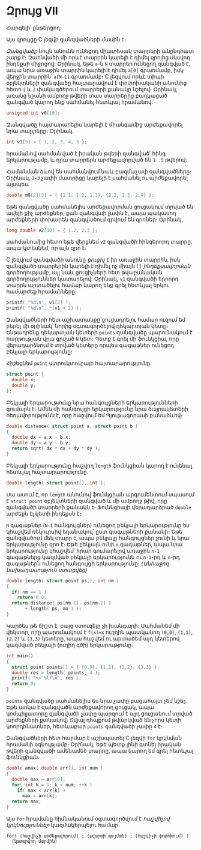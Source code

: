 # Զրույց VII

Հարգելի՛ ընթերցող։

Այս զրույցը C լեզվի զանգվածների մասին է։

*Զանգվածը* նույն անունն ունեցող միատեսակ տարրերի անընդհատ շարք է։ Զահնվածի մի որևէ տարրին կարելի է դիմել զրոյից սկսվող ինդեքսի միջոցով։ Օրինակ, եթե `a`-ն `N` տարրեր ունեցող զանգված է, ապա նրա առաջին տարրին կարելի է դիմել `a[0]` գրառմամբ, իսկ վերջին տարրին՝ `a[N-1]` գրառմամբ։ C լեզվում որևէ տիպի օբյեկտների զանգվածը հայտարավում է փոփոխականի անունից հետո `[` և `]` փակագծերում տարրերի քանակը նշելով։ Օրինակ, առանց նշանի ամբողջ թվերի տաս տարրերից բաղկացած զանգված կարող ենք սահմանել հետևյալ հրամանով․

```c
unsigned int v0[10];
```

Զանգվածը հայտարարելիս կարելի է միանգամից արժեքավորել նրա տարրերը։ Օրինակ.

```c
int v1[5] = { 1, 2, 3, 4, 5 };
```

հրամանով սահմանված է իրական թվերի զանգված՝ հինգ երկարությամբ, և դրա տարրերն արժեքավորված են `1..5` թվերով։ 

Համանման ձևով են սահմանվում նաև բազմաչափ զանգվածները։ Օրինակ, `2⨯3` չափի մատրիցը կարելի է սահմանել ու արժեքավորել այսպես.

```c
double m0[2][3] = { {1.1, 1.2, 1.3}, {2.2, 2.3, 2.4} };
```

Եթե զանգվածը սահմանելիս արժեքավորման ցուցակում տրված են ավելի քիչ արժեքներ, քան զանգվաի չափն է, ապա պակասող արժեքների փոխարեն զանգվածում գրվում են զրոներ։ Օրինակ,

```c
long double v2[10] = { 1.2, 2.3 };
```

սահմանումից հետո եթե վերցնեմ `v2` զանգվածի հինգերորդ տարրը, ապա կտեսնեմ, որ այն զրո է։

C լեզվում զանգվածի անունը *ցուցիչ* է իր առաջին տարրին, իսկ զանգվածի տարրերին կարելի է դիմել ոչ միայն `[]` *ինդեքսավորման* գործողությամբ, այլ նաև ցուցիչների հետ թվաբանական գործողություններ կատարելով։ Օրինակ, `v1` զանգվածի երրորդ տարրն արտածելու համար կարող ենք գրել հետևյալ երկու համարժեք հրամանները․

```c
printf( "%d\n", v1[2] );
printf( "%d\n", *(v1 + 2) );
```

Զանգվածների հետ աշխատանքը ցուցադրելու համար ուզում եմ բերել մի օրինակ՝ նորից օգտագործելով դեկարտյան կետը։ Ենթադրենք դեկարտյան կետերի `points` զանգվածը պարունակում է հարթության վրա ցրված `N` կետ։ Պետք է գրել մի ֆունկցիա, որը վերադարձնում է տրված կետերը որպես գագաթներ ունեցող բեկյալի երկարությունը։

Հիշեցնեմ `point` ստրուկտուրայի հայտարարությունը․

```c
struct point {
  double x;
  double y;
};
```

Բեկյալի երկարությունը նրա հանգույցների երկարությունների գումարն է։ Ամեն մի հանգույցի երկարությունը նրա ծայրակետերի հեռավորությունն է, որը հաշվում եմ Պյութագորասի բանաձևով։

```c
double distance( struct point a, struct point b )
{
  double dx = a.x - b.x;
  double dy = a.y - b.y;
  return sqrt( dx * dx + dy * dy );
}
```

Բեկյալի երկարությունը հաշվող `length` ֆունկցիան կարող է ունենալ հետևյալ հայտարարությունը․

```c
double length( struct point[], int );
```

Սա ասում է, որ `length` անունով ֆունկցիան արգումենտում սպասում է `struct point` օբյեկտների զանգված և մի ամբողջ թիվ, որը զանգվածի տարրերի քանակն է։ Ֆունկցիայի վերադարձրած `double` արժեքն էլ կետի ինդեքսն է։

`N` գագաթներ (`N-1` հանգույցներ) ունեցող բեկյալի երկարությունը ես կհաշվեմ ռեկուրսիվ եղանակով՝ ըստ գագաթների քանակի։ Եթե զանգվածում մեկ տարր է, ապա բեկյալը հանգույցներ չունի և նրա երկարությունը զրո է։ Եթե բեկյալն ունի `n` գագաթներ, ապա նրա երկարությունը կհաշվեմ՝ իրար գումարելով առաջին `n-1` գագաթներց կազմված բեկյալի երկարությունն ու `n-1`-րդ և `n`-րդ գագաթներն ունեցող հանգույցի երկարությունը։ *{Անհաջող նախադասություն ստացվեց}*

```c
double length( struct point ps[], int nm )
{
  if( nm == 1 )
    return 0.0;
  return distance( ps[nm-1], ps[nm-2] ) 
       + length( ps, nm-1 );
}
```

Կարծես թե ճիշտ է, բայց ստուգելը չի խանգարի։ Սահմանեմ մի վեկտոր, որը պարունակում է `f(x)=x` ուղղին պատկանող `(0,0)`, `(1,1)`, `(2,2)` և `(3,3)` կետերը, ապա հաշվեմ ու արտածեմ այդ կետերով կազմված բեկյալի (ուղիղ գծի) երկարությունը։

```c
int main()
{
  struct point points[] = { {0,0}, {1,1}, {2,2}, {3,3} };
  double res = length( points, 4 );
  printf( ">> %lf\n", res );
  return 0;
}
```

`points` զանգվածը սահմանելիս ես նրա չափը բացահայտ չեմ նշել։ Եթե առկա է զանգվածն արժեքավորող ցուցակ, ապա կոմպիլյատորը զանգվածի չափը պարզում է այդ ցուցակում տրված արժեքների քանակով։ Տվյալ դեպքում թվարկված են չորս կետի կոորդինատներ, հետևաբար `points` զանգվածի չափը `4` է։


Զանգվածների հետ հարմար է աշխպատել C լեզվի `for` կրկնման հրամանի օգնությամբ։ Օրինակ, եթե պետք լինի գտնել իրական թվերի զանգվածի ամենամեծ տարրը, ապա կարող եմ գրել հետևյալ ֆունկցիան․

```c
double amax( double arr[], int num )
{
  double max = arr[0];
  for( int k = 1; k < num; ++k )
    if( max < arr[k] )
      max = arr[k];
  return max;
}
```

Այս `for` հրամանը հիմնականում օգտագործվում է *հաշվիչով կրկնություններ* կազմակերպելու համար։ 

```
for( ⟨հաշվիչի արժեքավորում⟩ ; ⟨ավարտի պայման⟩ ; ⟨հաշվիչի փոփոխում⟩ )
  ⟨կատարվող մարմին⟩
```


